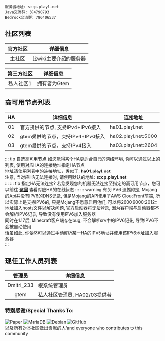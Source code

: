 ```
服务器地址: sccp.playl.net  
Java交流群: 374790793  
Bedrock交流群: 786406537
```

## 社区列表
|官方社区|详细信息|  
|:--:|-------|  
|主社区|此wiki主要介绍的服务器|  

|第三方社区|详细信息|  
|:--:|-------|  
|私人社区1|拥有者为Gtem|  

## 高可用节点列表
|HA|详细信息|连接地址|  
|:--:|-------|-------|  
|01|官方提供的节点, 支持IPv4+IPv6接入|ha01.playl.net|  
|02|gtem提供的节点，支持IPv4+IPv6接入|ha02.playl.net:5000|  
|03|gtem提供的节点，支持IPv4接入|ha03.playl.net:2604|  

::: tip 自选高可用节点
如您觉得某个HA更适合自己的网络环境, 你可以通过以上的列表, 使用对应HA的连接地址指定HA节点  
地址请使用列表中的连接地址，类似于: **ha01.playl.net**  
注意, 当对应HA无法连接时, 请使用默认的地址: **sccp.playl.net**  
:::
::: tip 指定HA无法连接?
若您发现您的机器无法连接至指定的高可用节点，您可以前往 **[这里](http://status.blsmc.top)** 查看对应HA的在线状态
:::
::: warning 有关IPV6
遗憾的是, Mojang的Api并没有IPV6的DNS记录, 但是Mojang的API使用了AWS CloudFront前端, 所以实际上是支持IPV6的, 只是Mojang不愿意启用他们, 可以将2600:9000:2012::地址加入hosts文件以解决问题, 官方启动器将无法登录, 因为客户端与启动器都不会解析IPV6记录, 导致没有使用IPV6加入服务器  
同时在1.17后, Minecraft客户端存在bug, 不会解析srv中的IPV6记录, 导致IPV6不会被自动使用  
话虽如此, 你依然可以通过手动解析某一HA的IPV6地址并使用该IPV6地址加入服务器  
:::

## 现任工作人员列表
|管理员|详细信息|  
|:--:|-------|  
|Dmitri_233|根系统管理员|  
|gtem|私人社区管理员, HA02/03提供者|  

###  特别感谢/Special Thanks To:
![Paper](https://z3.ax1x.com/2021/08/27/hMKHN6.png)
![MariaDB](https://z3.ax1x.com/2021/08/27/hMK7Ax.png)
![Debian](https://z3.ax1x.com/2021/08/27/hMKL9O.png)
![GitHub](https://z3.ax1x.com/2021/08/27/hMKb4K.png)  
以及所有对本社区做出贡献的人/and everyone who contributes to this community  
